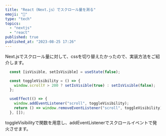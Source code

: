 ```yaml
---
title: "React（Next.js）でスクロール量を測る"
emoji: "🤖"
type: "tech"
topics:
  - "nextjs"
  - "react"
published: true
published_at: "2023-08-25 17:26"
---
```


Next.jsでスクロール量に対して、cssを切り替えたかったので、実装方法をご紹介します。

```js
  const [isVisible, setIsVisible] = useState(false);

  const toggleVisibility = () => {
    window.scrollY > 200 ? setIsVisible(true) : setIsVisible(false);
  };

  useEffect(() => {
    window.addEventListener("scroll", toggleVisibility);
    return () => window.removeEventListener("scroll", toggleVisibility);
  }, []);
```

toggleVisibilityで関数を用意し、addEventListenerでスクロールイベントで発火させます。